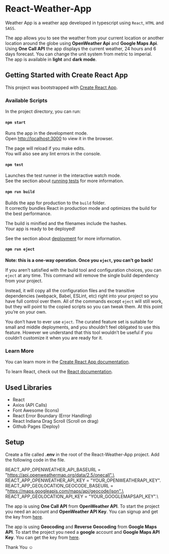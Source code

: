 # React-Weather-App

Weather App is a weather app developed in typescript using `React`, `HTML` and `SASS`.

The app allows you to see the weather from your current location or another location around the globe using **OpenWeather Api** and **Google Maps Api**. \
Using **One Call API** the app displays the current weather, 24 hours and 6 days forecast. You can change the unit system from metric to imperial. \
The app is available in **light** and **dark mode**.

## Getting Started with Create React App

This project was bootstrapped with [Create React App](https://github.com/facebook/create-react-app).

### Available Scripts

In the project directory, you can run:

#### `npm start`

Runs the app in the development mode.\
Open [http://localhost:3000](http://localhost:3000) to view it in the browser.

The page will reload if you make edits.\
You will also see any lint errors in the console.

#### `npm test`

Launches the test runner in the interactive watch mode.\
See the section about [running tests](https://facebook.github.io/create-react-app/docs/running-tests) for more information.

#### `npm run build`

Builds the app for production to the `build` folder.\
It correctly bundles React in production mode and optimizes the build for the best performance.

The build is minified and the filenames include the hashes.\
Your app is ready to be deployed!

See the section about [deployment](https://facebook.github.io/create-react-app/docs/deployment) for more information.

#### `npm run eject`

**Note: this is a one-way operation. Once you `eject`, you can’t go back!**

If you aren’t satisfied with the build tool and configuration choices, you can `eject` at any time. This command will remove the single build dependency from your project.

Instead, it will copy all the configuration files and the transitive dependencies (webpack, Babel, ESLint, etc) right into your project so you have full control over them. All of the commands except `eject` will still work, but they will point to the copied scripts so you can tweak them. At this point you’re on your own.

You don’t have to ever use `eject`. The curated feature set is suitable for small and middle deployments, and you shouldn’t feel obligated to use this feature. However we understand that this tool wouldn’t be useful if you couldn’t customize it when you are ready for it.

### Learn More

You can learn more in the [Create React App documentation](https://facebook.github.io/create-react-app/docs/getting-started).

To learn React, check out the [React documentation](https://reactjs.org/).

## Used Libraries

* React
* Axios (API Calls)
* Font Awesome (Icons)
* React Error Boundary (Error Handling)
* React Indiana Drag Scroll (Scroll on drag)
* Github Pages (Deploy)

## Setup

Create a file called **.env** in the root of the React-Weather-App project. Add the following code in the file.

REACT_APP_OPENWEATHER_API_BASEURL = "https://api.openweathermap.org/data/2.5/onecall".\
REACT_APP_OPENWEATHER_API_KEY = "YOUR_OPENWEATHERAPI_KEY".\
REACT_APP_GEOLOCATION_GEOCODE_BASEURL = "https://maps.googleapis.com/maps/api/geocode/json".\
REACT_APP_GEOLOCATION_API_KEY = "YOUR_GOOGLEMAPSAPI_KEY".\

The app is using **One Call API** from **OpenWeather API**. To start the project you need an account and **OpenWeather API Key**. You can signup and get the key from [here](https://openweathermap.org/api).

The app is using **Geocoding** and **Reverse Geocoding** from **Google Maps API**. To start the project you need a **google** account and **Google Maps API Key**. You can get the key from [here](https://developers.google.com/maps/documentation/geocoding/overview).

Thank You ☺
